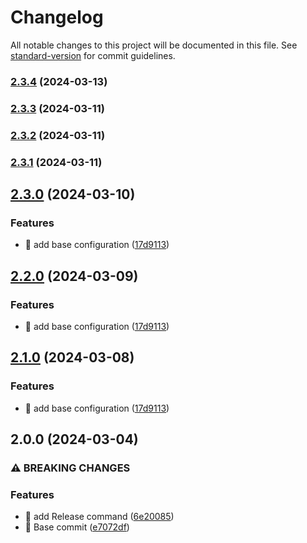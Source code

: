 # Changelog

All notable changes to this project will be documented in this file. See [standard-version](https://github.com/conventional-changelog/standard-version) for commit guidelines.

### [2.3.4](https://github.com/zeroexu/hexa-product/compare/v2.3.2...v2.3.4) (2024-03-13)

### [2.3.3](https://github.com/zeroexu/hexa-product/compare/v2.3.2...v2.3.3) (2024-03-11)

### [2.3.2](https://github.com/zeroexu/hexa-product/compare/v2.3.1...v2.3.2) (2024-03-11)

### [2.3.1](https://github.com/zeroexu/hexa-product/compare/v2.3.0...v2.3.1) (2024-03-11)

## [2.3.0](https://github.com/zeroexu/hexa-product/compare/v2.0.0...v2.3.0) (2024-03-10)


### Features

* 🎸 add base configuration ([17d9113](https://github.com/zeroexu/hexa-product/commit/17d9113a9d065950b23a8a1167bba76571e2be8f))

## [2.2.0](https://github.com/zeroexu/hexa-product/compare/v2.0.0...v2.2.0) (2024-03-09)


### Features

* 🎸 add base configuration ([17d9113](https://github.com/zeroexu/hexa-product/commit/17d9113a9d065950b23a8a1167bba76571e2be8f))

## [2.1.0](https://github.com/zeroexu/hexa-product/compare/v2.0.0...v2.1.0) (2024-03-08)


### Features

* 🎸 add base configuration ([17d9113](https://github.com/zeroexu/hexa-product/commit/17d9113a9d065950b23a8a1167bba76571e2be8f))

## 2.0.0 (2024-03-04)


### ⚠ BREAKING CHANGES

### Features

* 🎸 add Release command ([6e20085](https://github.com/zeroexu/hexa-product/commit/6e200853addb1a8609a4dc8952c28900f38fa380))
* 🎸 Base commit ([e7072df](https://github.com/zeroexu/hexa-product/commit/e7072df410e5f321443dc0a579a4dbc1f4f14e02))
